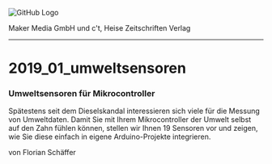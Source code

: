 ![GitHub Logo](http://www.heise.de/make/icons/make_logo.png)

Maker Media GmbH und c't, Heise Zeitschriften Verlag

*** 

# 2019_01_umweltsensoren
### Umweltsensoren für Mikrocontroller

Spätestens seit dem Dieselskandal interessieren sich viele für die Messung von
Umweltdaten. Damit Sie mit Ihrem Mikrocontroller der Umwelt selbst auf den
Zahn fühlen können, stellen wir Ihnen 19 Sensoren vor und zeigen, wie Sie diese
einfach in eigene Arduino-Projekte integrieren.

von Florian Schäffer
